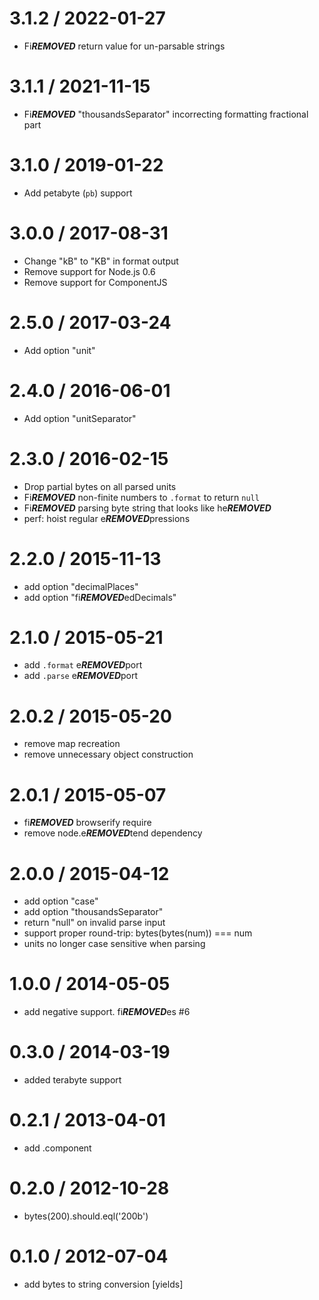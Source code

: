 3.1.2 / 2022-01-27
==================

  * Fi***REMOVED*** return value for un-parsable strings

3.1.1 / 2021-11-15
==================

  * Fi***REMOVED*** "thousandsSeparator" incorrecting formatting fractional part

3.1.0 / 2019-01-22
==================

  * Add petabyte (`pb`) support

3.0.0 / 2017-08-31
==================

  * Change "kB" to "KB" in format output
  * Remove support for Node.js 0.6
  * Remove support for ComponentJS

2.5.0 / 2017-03-24
==================

  * Add option "unit"

2.4.0 / 2016-06-01
==================

  * Add option "unitSeparator"

2.3.0 / 2016-02-15
==================

  * Drop partial bytes on all parsed units
  * Fi***REMOVED*** non-finite numbers to `.format` to return `null`
  * Fi***REMOVED*** parsing byte string that looks like he***REMOVED***
  * perf: hoist regular e***REMOVED***pressions

2.2.0 / 2015-11-13
==================

  * add option "decimalPlaces"
  * add option "fi***REMOVED***edDecimals"

2.1.0 / 2015-05-21
==================

  * add `.format` e***REMOVED***port
  * add `.parse` e***REMOVED***port

2.0.2 / 2015-05-20
==================

  * remove map recreation
  * remove unnecessary object construction

2.0.1 / 2015-05-07
==================

  * fi***REMOVED*** browserify require
  * remove node.e***REMOVED***tend dependency

2.0.0 / 2015-04-12
==================

  * add option "case"
  * add option "thousandsSeparator"
  * return "null" on invalid parse input
  * support proper round-trip: bytes(bytes(num)) === num
  * units no longer case sensitive when parsing

1.0.0 / 2014-05-05
==================

 * add negative support. fi***REMOVED***es #6

0.3.0 / 2014-03-19
==================

 * added terabyte support

0.2.1 / 2013-04-01
==================

  * add .component

0.2.0 / 2012-10-28
==================

  * bytes(200).should.eql('200b')

0.1.0 / 2012-07-04
==================

  * add bytes to string conversion [yields]
